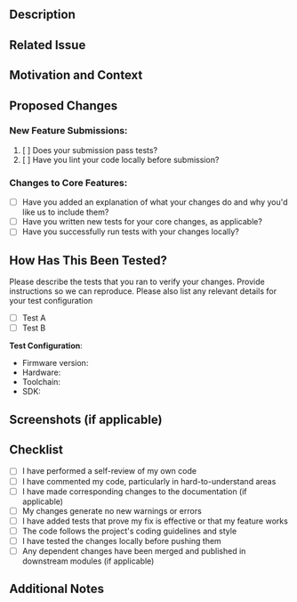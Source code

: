 <!-- You can erase any parts of this template not applicable to your Pull Request. -->

## Description

<!--- Provide a brief description of the changes introduced in this pull request -->

## Related Issue

<!--- This project only accepts pull requests related to open issues -->
<!--- If suggesting a new feature or change, please discuss it in an issue first -->
<!--- If fixing a bug, there should be an issue describing it with steps to reproduce -->
<!--- Please link to the issue here: -->

## Motivation and Context

<!--- Why is this change required? What problem does it solve? -->
<!--- If it fixes an open issue, please link to the issue here. -->

## Proposed Changes

<!--- Describe the changes that were made in this pull request in detail -->

### New Feature Submissions:

1. [ ] Does your submission pass tests?
2. [ ] Have you lint your code locally before submission?

### Changes to Core Features:

- [ ] Have you added an explanation of what your changes do and why you'd like us to include them?
- [ ] Have you written new tests for your core changes, as applicable?
- [ ] Have you successfully run tests with your changes locally?

## How Has This Been Tested?

<!--- Please describe in detail how you tested your changes. -->
<!--- Include details of your testing environment, and the tests you ran to -->
<!--- see how your change affects other areas of the code, etc. -->

Please describe the tests that you ran to verify your changes. Provide instructions so we can reproduce. Please also list any relevant details for your test configuration

- [ ] Test A
- [ ] Test B

**Test Configuration**:

- Firmware version:
- Hardware:
- Toolchain:
- SDK:

## Screenshots (if applicable)

<!--- Add screenshots to demonstrate the changes visually (if applicable) -->

## Checklist

<!--- Mark the relevant checkboxes using "x" to indicate completion -->

- [ ] I have performed a self-review of my own code
- [ ] I have commented my code, particularly in hard-to-understand areas
- [ ] I have made corresponding changes to the documentation (if applicable)
- [ ] My changes generate no new warnings or errors
- [ ] I have added tests that prove my fix is effective or that my feature works
- [ ] The code follows the project's coding guidelines and style
- [ ] I have tested the changes locally before pushing them
- [ ] Any dependent changes have been merged and published in downstream modules (if applicable)

## Additional Notes

<!--- Include any additional information, concerns, or questions here -->
